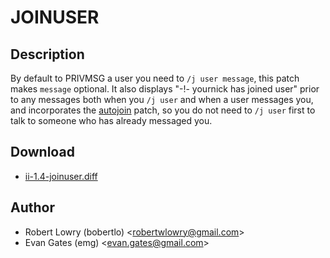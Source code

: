 JOINUSER
========

Description
-----------

By default to PRIVMSG a user you need to `/j user message`, this patch makes `message` optional.
It also displays "-!- yournick has joined user" prior to any messages both when you `/j user` and
when a user messages you, and incorporates the [autojoin](http://tools.suckless.org/ii/patches/autojoin)
patch, so you do not need to `/j user` first to talk to someone who has already messaged you.

Download
--------

* [ii-1.4-joinuser.diff](ii-1.4-joinuser.diff)

Author
------

* Robert Lowry (bobertlo) <[robertwlowry@gmail.com](mailto:robertwlowry@gmail.com)>
* Evan Gates (emg) <[evan.gates@gmail.com](mailto:evan.gates@gmail.com)>
